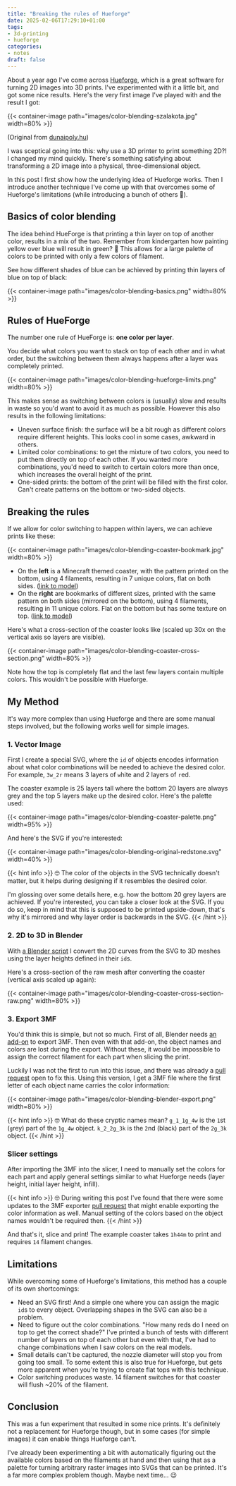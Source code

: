 ```yaml
---
title: "Breaking the rules of Hueforge"
date: 2025-02-06T17:29:10+01:00
tags:
- 3d-printing
- hueforge
categories:
- notes
draft: false
---
```


About a year ago I've come across [Hueforge](https://thehueforge.com), which is a
great software for turning 2D images into 3D prints. I've experimented with it a
little bit, and got some nice results. Here's the very first image I've played with
and the result I got:

{{< container-image path="images/color-blending-szalakota.jpg" width=80% >}}

(Original from [dunaipoly.hu](https://www.dunaipoly.hu/hu/tudasanyag/szalakota))

I was sceptical going into this: why use a 3D printer to print something 2D?!
I changed my mind quickly. There's something satisfying about transforming
a 2D image into a physical, three-dimensional object.

In this post I first show how the underlying idea of Hueforge works. Then
I introduce another technique I've come up with that overcomes some of Hueforge's
limitations (while introducing a bunch of others 🙂).

## Basics of color blending

The idea behind HueForge is that printing a thin layer on top of
another color, results in a mix of the two. Remember from kindergarten how
painting yellow over blue will result in green? 🙂 This allows for a
large palette of colors to be printed with only a few colors of filament.

See how different shades of blue can be achieved by printing thin layers of blue
on top of black:

{{< container-image path="images/color-blending-basics.png" width=80% >}}

## Rules of HueForge

The number one rule of HueForge is: **one color per layer**.

You decide what colors you want to stack on top of each other and in what order,
but the switching between them always happens after a layer was completely
printed.

{{< container-image path="images/color-blending-hueforge-limits.png" width=80% >}}

This makes sense as switching between colors is (usually) slow and results in waste
so you'd want to avoid it as much as possible. However this also results in
the following limitations:

- Uneven surface finish: the surface will be a bit rough as different colors require
  different heights. This looks cool in some cases, awkward in others.
- Limited color combinations: to get the mixture of two colors, you need to put them
  directly on top of each other. If you wanted more combinations, you'd need to switch
  to certain colors more than once, which increases the overall height of the print.
- One-sided prints: the bottom of the print will be filled with the first color. Can't
  create patterns on the bottom or two-sided objects.

## Breaking the rules

If we allow for color switching to happen within layers, we can achieve prints like
these:

{{< container-image path="images/color-blending-coaster-bookmark.jpg" width=80% >}}

- On the **left** is a Minecraft themed coaster, with the pattern printed on the
  bottom, using 4 filaments, resulting in 7 unique colors, flat on both sides.
  ([link to model](https://makerworld.com/en/models/1020608))
- On the **right** are
  bookmarks of different sizes, printed with the same pattern on both sides (mirrored
  on the bottom), using 4 filaments, resulting in 11 unique colors. Flat on the bottom but
  has some texture on top.
  ([link to model](https://makerworld.com/en/models/882573))

Here's what a cross-section of the coaster looks like (scaled up 30x on the
vertical axis so layers are visible).

{{< container-image path="images/color-blending-coaster-cross-section.png" width=80% >}}

Note how the top is completely flat and the last few layers contain multiple colors.
This wouldn't be possible with Hueforge.

## My Method

It's way more complex than using Hueforge and there are some manual steps involved,
but the following works well for simple images.

### 1. Vector Image

First I create a special SVG, where the `id` of objects encodes
information about what color combinations will be needed to achieve the desired color.
For example, `3w_2r` means 3 layers of `w`hite and 2 layers of `r`ed.

The coaster example is 25 layers tall where the bottom 20 layers are always grey and the
top 5 layers make up the desired color. Here's the palette used:

{{< container-image path="images/color-blending-coaster-palette.png" width=95% >}}

And here's the SVG if you're interested:

{{< container-image path="images/color-blending-original-redstone.svg" width=40% >}}

{{< hint info >}}
🤓 The color of the objects in the SVG technically doesn't matter, but it helps
during designing if it resembles the desired color.

I'm glossing over some details here, e.g. how the bottom 20 grey layers are achieved.
If you're interested, you can take a closer look at the SVG. If you do so, keep in mind
that this is supposed to be printed upside-down, that's why it's mirrored and why
layer order is backwards in the SVG.
{{< /hint >}}

### 2. 2D to 3D in Blender

With [a Blender script](https://gist.github.com/dvoros/85c9dcb6c9c651f64dc9d03d46b1406e)
I convert the 2D curves from the SVG to 3D meshes using the layer heights defined
in their `id`s.

Here's a cross-section of the raw mesh after converting the coaster (vertical axis
scaled up again):

{{< container-image path="images/color-blending-coaster-cross-section-raw.png" width=80% >}}

### 3. Export 3MF

You'd think this is simple, but not so much. First of all, Blender needs [an add-on](https://github.com/Ghostkeeper/Blender3mfFormat)
to export 3MF. Then even with that add-on, the object names and colors are lost
during the export. Without these, it would be impossible to assign the correct filament
for each part when slicing the print.

Luckily I was not the first to run into this issue, and there was already a [pull request](https://github.com/Ghostkeeper/Blender3mfFormat/pull/58)
open to fix this. Using this version, I get a 3MF file where the first
letter of each object name carries the color information:

{{< container-image path="images/color-blending-blender-export.png" width=80% >}}

{{< hint info >}}
🤓 What do these cryptic names mean? `g_1_1g_4w` is the `1`st (`g`rey) part of the `1g_4w`
object. `k_2_2g_3k` is the `2`nd (blac`k`) part of the `2g_3k` object.
{{< /hint >}}

### Slicer settings

After importing the 3MF into the slicer, I need to manually set the colors for each part and
apply general settings similar to what Hueforge needs (layer height, initial layer height,
infill).

{{< hint info >}}
🤓 During writing this post I've found that there were some updates to the 3MF exporter
[pull request](https://github.com/Ghostkeeper/Blender3mfFormat/pull/58)
that might enable exporting the color information as well. Manual setting of the colors
based on the object names wouldn't be required then.
{{< /hint >}}

And that's it, slice and print! The example coaster takes `1h44m` to print and requires
`14` filament changes.

## Limitations

While overcoming some of Hueforge's limitations, this method has a couple
of its own shortcomings:

- Need an SVG first! And a simple one where you can assign the magic `id`s to every
  object. Overlapping shapes in the SVG can also be a problem.
- Need to figure out the color combinations. "How many reds do I need on top to get
  the correct shade?" I've printed a bunch of tests with different number of layers
  on top of each other but even with that, I've had to change combinations when I saw
  colors on the real models.
- Small details can't be captured, the nozzle diameter will stop you from going too
  small. To some extent this is also true for Hueforge, but gets more apparent when
  you're trying to create flat tops with this technique.
- Color switching produces waste. 14 filament switches for that coaster will flush
  ~20% of the filament.

## Conclusion

This was a fun experiment that resulted in some nice prints. It's definitely not a
replacement for Hueforge though, but in some cases (for simple images) it can
enable things Hueforge can't.

I've already been experimenting a bit with automatically figuring out the available
colors based on the filaments at hand and then using that as a palette for turning
arbitrary raster images into SVGs that can be printed. It's a far more complex
problem though. Maybe next time... 😉